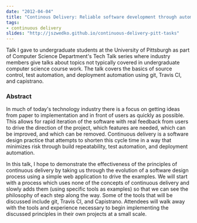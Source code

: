 ```yaml
---
date: "2012-04-04"
title: "Continous Delivery: Reliable software development through automation"
tags:
- continuous delivery
slides: "http://jszwedko.github.io/continuous-delivery-pitt-tasks"
---
```


Talk I gave to undergraduate students at the University of Pittsburgh
as part of Computer Science Department's Tech Talk series where industry
members give talks about topics not typically covered in undergraduate computer
science course work. The talk covers the basics of source control, test
automation, and deployment automation using git, Travis CI, and capistrano.

<!--more-->

### Abstract
In much of today's technology industry there is a focus on getting ideas from
paper to implementation and in front of users as quickly as possible. This
allows for rapid iteration of the software with real feedback from users to
drive the direction of the project, which features are needed, which can be
improved, and which can be removed. Continuous delivery is a software design
practice that attempts to shorten this cycle time in a way that minimizes risk
through build repeatability, test automation, and deployment automation.

In this talk, I hope to demonstrate the effectiveness of the principles of
continuous delivery by taking us through the evolution of a software design
process using a simple web application to drive the examples. We will start
with a process which uses none of the concepts of continuous delivery and
slowly adds them (using specific tools as examples) so that we can see the
philosophy of each step along the way. Some of the tools that will be discussed
include git, Travis CI, and Capistrano. Attendees will walk away with the tools
and experience necessary to begin implementing the discussed principles in
their own projects at a small scale.

